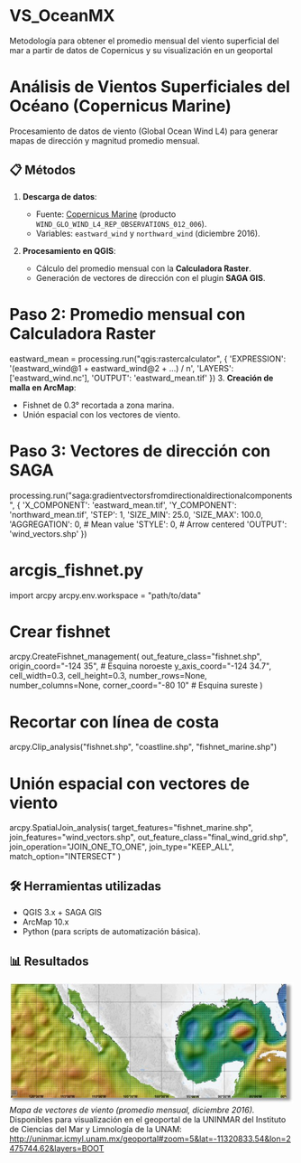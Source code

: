 # VS_OceanMX
Metodología para obtener el promedio mensual del viento superficial del mar a partir de datos de Copernicus y su visualización en un geoportal
# Análisis de Vientos Superficiales del Océano (Copernicus Marine)

Procesamiento de datos de viento (Global Ocean Wind L4) para generar mapas de dirección y magnitud promedio mensual.

## 📋 Métodos
1. **Descarga de datos**: 
   - Fuente: [Copernicus Marine](https://resources.marine.copernicus.eu) (producto `WIND_GLO_WIND_L4_REP_OBSERVATIONS_012_006`).
   - Variables: `eastward_wind` y `northward_wind` (diciembre 2016).

2. **Procesamiento en QGIS**:
   - Cálculo del promedio mensual con la **Calculadora Raster**.
   - Generación de vectores de dirección con el plugin **SAGA GIS**.
  # Paso 2: Promedio mensual con Calculadora Raster
eastward_mean = processing.run("qgis:rastercalculator", {
    'EXPRESSION': '(eastward_wind@1 + eastward_wind@2 + ...) / n',
    'LAYERS': ['eastward_wind.nc'],
    'OUTPUT': 'eastward_mean.tif'
})
3. **Creación de malla en ArcMap**:
   - Fishnet de 0.3° recortada a zona marina.
   - Unión espacial con los vectores de viento.
# Paso 3: Vectores de dirección con SAGA
processing.run("saga:gradientvectorsfromdirectionaldirectionalcomponents", {
    'X_COMPONENT': 'eastward_mean.tif',
    'Y_COMPONENT': 'northward_mean.tif',
    'STEP': 1,
    'SIZE_MIN': 25.0,
    'SIZE_MAX': 100.0,
    'AGGREGATION': 0,  # Mean value
    'STYLE': 0,        # Arrow centered
    'OUTPUT': 'wind_vectors.shp'
})
# arcgis_fishnet.py
import arcpy
arcpy.env.workspace = "path/to/data"

# Crear fishnet
arcpy.CreateFishnet_management(
    out_feature_class="fishnet.shp",
    origin_coord="-124 35",  # Esquina noroeste
    y_axis_coord="-124 34.7",
    cell_width=0.3, cell_height=0.3,
    number_rows=None, number_columns=None,
    corner_coord="-80 10"  # Esquina sureste
)

# Recortar con línea de costa
arcpy.Clip_analysis("fishnet.shp", "coastline.shp", "fishnet_marine.shp")

# Unión espacial con vectores de viento
arcpy.SpatialJoin_analysis(
    target_features="fishnet_marine.shp",
    join_features="wind_vectors.shp",
    out_feature_class="final_wind_grid.shp",
    join_operation="JOIN_ONE_TO_ONE",
    join_type="KEEP_ALL",
    match_option="INTERSECT"
)
## 🛠️ Herramientas utilizadas
- QGIS 3.x + SAGA GIS
- ArcMap 10.x
- Python (para scripts de automatización básica).

## 📊 Resultados
![Mapa de dirección del viento](https://github.com/GuillermoSan84/VS_OceanMX/blob/main/VS_Oceanos.jpg?raw=true)
*Mapa de vectores de viento (promedio mensual, diciembre 2016).*
Disponibles para visualización en el geoportal de la UNINMAR del Instituto de Ciencias del Mar y Limnología de la UNAM: http://uninmar.icmyl.unam.mx/geoportal#zoom=5&lat=-11320833.54&lon=2475744.62&layers=BOOT
